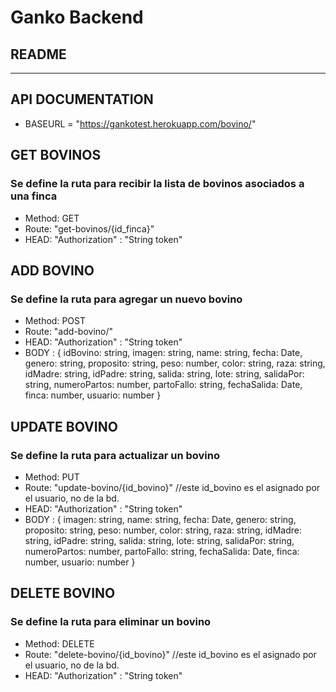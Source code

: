 # Ganko Backend
## README
 
-------------------
## API DOCUMENTATION

* BASEURL = "https://gankotest.herokuapp.com/bovino/"

## GET BOVINOS
### Se define la ruta para recibir la lista de bovinos asociados a una finca
* Method: GET
* Route: "get-bovinos/{id_finca}"
* HEAD: "Authorization" : "String token"

## ADD BOVINO
### Se define la ruta para agregar un nuevo bovino
* Method: POST
* Route: "add-bovino/"
* HEAD: "Authorization" : "String token"
* BODY : {
    idBovino: string,
    imagen: string,
    name: string,
    fecha: Date,
    genero: string,
    proposito: string,
    peso: number,
    color: string,
    raza: string,
    idMadre: string,
    idPadre: string,
    salida: string,
    lote: string,
    salidaPor: string,
    numeroPartos: number,
    partoFallo: string,
    fechaSalida: Date,
    finca: number,
    usuario: number
}

## UPDATE BOVINO
### Se define la ruta para actualizar un bovino
* Method: PUT
* Route: "update-bovino/{id_bovino}" //este id_bovino es el asignado por el usuario, no de la bd.
* HEAD: "Authorization" : "String token"
* BODY : {
    imagen: string,
    name: string,
    fecha: Date,
    genero: string,
    proposito: string,
    peso: number,
    color: string,
    raza: string,
    idMadre: string,
    idPadre: string,
    salida: string,
    lote: string,
    salidaPor: string,
    numeroPartos: number,
    partoFallo: string,
    fechaSalida: Date,
    finca: number,
    usuario: number
}

## DELETE BOVINO
### Se define la ruta para eliminar un bovino
* Method: DELETE
* Route: "delete-bovino/{id_bovino}" //este id_bovino es el asignado por el usuario, no de la bd.
* HEAD: "Authorization" : "String token"